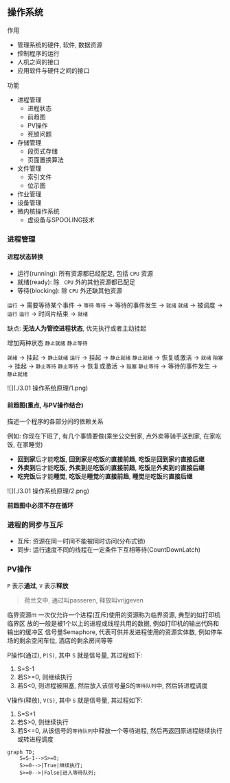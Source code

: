 ## 操作系统

作用

- 管理系统的硬件, 软件, 数据资源
- 控制程序的运行
- 人机之间的接口
- 应用软件与硬件之间的接口

功能

- 进程管理
  - 进程状态
  - 前趋图
  - PV操作
  - 死锁问题
- 存储管理
  - 段页式存储
  - 页面置换算法
- 文件管理
  - 索引文件
  - 位示图
- 作业管理
- 设备管理
- 微内核操作系统
  - 虚设备与SPOOLING技术

### 进程管理

#### 进程状态转换

- 运行(running): 所有资源都已经配足, 包括 `CPU` 资源
- 就绪(ready): 除 ` CPU` 外的其他资源都已配足
- 等待(blocking): 除 `CPU` 外还缺其他资源

`运行` → 需要等待某个事件 → `等待`
`等待` → 等待的事件发生 → `就绪`
`就绪` → 被调度 → `运行`
`运行` → 时间片结束 → `就绪`

缺点: **无法人为管控进程状态**, 优先执行或者主动挂起

增加两种状态 `静止就绪` `静止等待`

`就绪` → 挂起 → `静止就绪`
`运行` → 挂起 → `静止就绪`
`静止就绪` → 恢复或激活 → `就绪`
`阻塞` → 挂起 → `静止等待`
`静止等待` → 恢复或激活 → `阻塞`
`静止等待` → 等待的事件发生 → `静止就绪`

![](./3.01 操作系统原理/1.png)

#### 前趋图(重点, 与PV操作结合)

描述一个程序的各部分间的依赖关系

例如: 你现在下班了, 有几个事情要做(乘坐公交到家, 点外卖等骑手送到家, 在家吃饭, 在家睡觉)
- **回到家**后才能**吃饭**, **回到家**是**吃饭**的**直接前趋**, **吃饭**是**回到家**的**直接后继**
- **外卖到**后才能**吃饭**, **外卖到**是**吃饭**的**直接前趋**, **吃饭**是**外卖到**的**直接后继**
- **吃完饭**后才能**睡觉**, **吃饭**是**睡觉**的**直接前趋**, **睡觉**是**吃饭**的**直接后继**

![](./3.01 操作系统原理/2.png)

**前趋图中必须不存在循环**

### 进程的同步与互斥

- 互斥: 资源在同一时间不能被同时访问(分布式锁)
- 同步: 运行速度不同的线程在一定条件下互相等待(CountDownLatch)

### PV操作

`P` 表示**通过**, `V` 表示**释放**
> 荷兰文中, 通过叫passeren, 释放叫vrijgeven

临界资源m 一次仅允许一个进程(互斥)使用的资源称为临界资源, 典型的如打印机
临界区 放的一般是被1个以上的进程或线程共用的数据, 例如打印机的输出代码和输出的缓冲区
信号量Semaphore, 代表可供并发进程使用的资源实体数, 例如停车场的剩余空闲车位, 酒店的剩余房间等等

P操作(通过), `P(S)`, 其中 `S` 就是信号量, 其过程如下:
1. S=S-1
2. 若S>=0, 则继续执行
3. 若S<0, 则进程被阻塞, 然后放入该信号量S的`等待队列`中, 然后转进程调度

V操作(释放), `V(S)`, 其中 `S` 就是信号量, 其过程如下:
1. S=S+1
2. 若S>0, 则继续执行
3. 若S<=0, 从该信号的`等待队列`中释放一个等待进程, 然后再返回原进程继续执行或转进程调度

```mermaid
graph TD;
    S=S-1-->S>=0;
    S>=0-->|True|继续执行;
    S>=0-->|False|进入等待队列;
```
